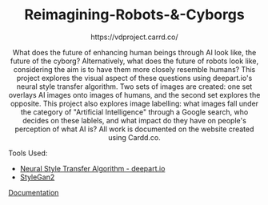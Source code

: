 # <div align="center"> Reimagining-Robots-&-Cyborgs </div>
<div align="center"> https://vdproject.carrd.co/ 

What does the future of enhancing human beings through AI look like, the future of the cyborg? Alternatively, what does the future of robots look like, considering the aim is to have them more closely resemble humans? This project explores the visual aspect of these questions using deepart.io's neural style transfer algorithm. Two sets of images are created: one set overlays AI images onto images of humans, and the second set explores the opposite. This project also explores image labelling: what images fall under the category of "Artificial Intelligence" through a Google search, who decides on these lablels, and what impact do they have on people's perception of what AI is? All work is documented on the website created using Cardd.co. </div>

Tools Used:
- [Neural Style Transfer Algorithm - deepart.io](https://deepart.io/)   
- [StyleGan2](https://github.com/NVlabs/stylegan2)

[Documentation](https://docs.google.com/document/d/1pDRqSWqblteE3h9-fjGni2GMQzmd_t7jgIAPsIK9_JU/edit?usp=sharing)   
